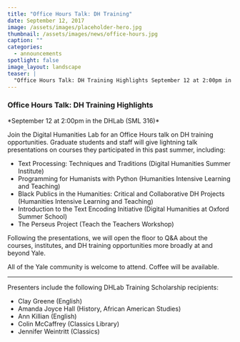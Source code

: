 ```yaml
---
title: "Office Hours Talk: DH Training"
date: September 12, 2017
image: /assets/images/placeholder-hero.jpg
thumbnail: /assets/images/news/office-hours.jpg
caption: ""
categories: 
  - announcements
spotlight: false 
image_layout: landscape
teaser: |
  "Office Hours Talk: DH Training Highlights September 12 at 2:00pm in the DHLab (SML 316) Join the Digital Humanities Lab for an Office Hours talk on DH training opportunities. Graduate students and..."
---
```



<h3>Office Hours Talk: DH Training Highlights</h3>
*September 12 at 2:00pm in the DHLab (SML 316)*

Join the Digital Humanities Lab for an Office Hours talk on DH training opportunities. Graduate students and staff will give lightning talk presentations on courses they participated in this past summer, including:
   
<ul>
  <li>
  Text Processing: Techniques and Traditions (Digital Humanities Summer Institute)
  </li>
  <li>
  Programming for Humanists with Python (Humanities Intensive Learning and Teaching)
  </li>
  <li>
  Black Publics in the Humanities: Critical and Collaborative DH Projects (Humanities Intensive Learning and Teaching)
  </li>
  <li>
  Introduction to the Text Encoding Initiative (Digital Humanities at Oxford Summer School)
  </li>
  <li>
  The Perseus Project (Teach the Teachers Workshop)
  </li>
</ul>
   
Following the presentations, we will open the floor to Q&amp;A about the courses, institutes, and DH training opportunities more broadly at and beyond Yale.

All of the Yale community is welcome to attend. Coffee will be available.
   
---

Presenters include the following DHLab Training Scholarship recipients:
* Clay Greene (English)
* Amanda Joyce Hall (History, African American Studies)
* Ann Killian (English)
* Colin McCaffrey (Classics Library)
* Jennifer Weintritt (Classics)